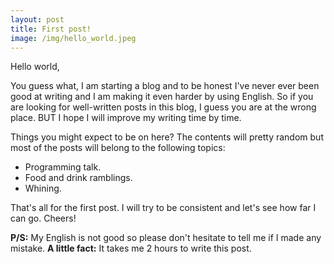 ```yaml
---
layout: post
title: First post!
image: /img/hello_world.jpeg
---
```


Hello world,

You guess what, I am starting a blog and to be honest I've never ever been good at writing and I am making it even harder by using English. So if you are looking for well-written posts in this blog, I guess you are at the wrong place. BUT I hope I will improve my writing time by time.

Things you might expect to be on here? The contents will pretty random but most of the posts will belong to the following topics:
* Programming talk.
* Food and drink ramblings.
* Whining.

That's all for the first post.
I will try to be consistent and let's see how far I can go.
Cheers!

**P/S:** My English is not good so please don't hesitate to tell me if I made any mistake.
**A little fact:** It takes me 2 hours to write this post.
